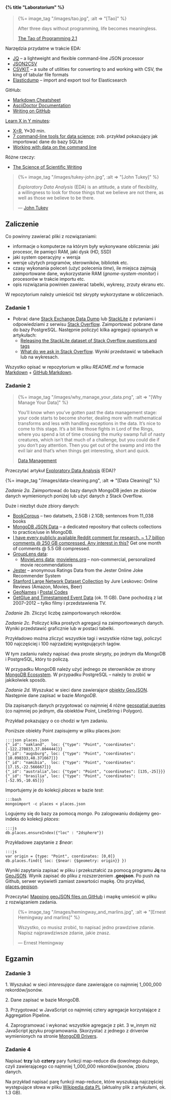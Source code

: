 #### {% title "Laboratorium" %}

<blockquote>
 {%= image_tag "/images/tao.jpg", :alt => "[Tao]" %}
 <p>
   After three days without programming, life becomes meaningless.
 </p>
 <p class="author"><a href="http://www.canonical.org/~kragen/tao-of-programming.html">The Tao of Programming 2.1</a></p>
</blockquote>

Narzędzia przydatne w trakcie EDA:

* [JQ](http://stedolan.github.io/jq/) –
  a lightweight and flexible command-line JSON processor
* [JSON2CSV](https://github.com/jehiah/json2csv)
* [CSVKIT](http://csvkit.readthedocs.org/en/latest/) –
  a suite of utilities for converting to and working with CSV,
  the king of tabular file formats
* [Elasticdump](https://github.com/taskrabbit/elasticsearch-dump) –
  import and export tool for Elasticsearch

GitHub:

* [Markdown Cheatsheet](https://github.com/adam-p/markdown-here/wiki/Markdown-Cheatsheet)
* [AsciiDoctor Documentation](http://asciidoctor.org/docs)
* [Writing on GitHub](https://help.github.com/articles/writing-on-github/)

[Learn X in Y minutes](http://learnxinyminutes.com/):

* [X=R](http://learnxinyminutes.com/docs/r/), Y≈30 min.
* [7 command-line tools for data science](http://jeroenjanssens.com/2013/09/19/seven-command-line-tools-for-data-science.html);
  zob. przykład pokazujący jak importować dane do bazy SQLite
* [Working with data on the command line](http://www.datamazing.co.uk/2014/01/25/working-with-data-on-the-command-line)

Różne rzeczy:

* [The Science of Scientific Writing](http://www.americanscientist.org/issues/id.877,y.0,no.,content.true,page.1,css.print/issue.aspx)

<blockquote>
 {%= image_tag "/images/tukey-john.jpg", :alt => "[John Tukey]" %}
 <p>
  <i>Exploratory Data Analysis</i> (EDA) is an attitude, a state of flexibility,
  a willingness to look for those things that we believe are not there,
  as well as those we believe to be there.
 </p>
 <p class="author">— <a href="http://en.wikipedia.org/wiki/John_Tukey">John Tukey</a></p>
</blockquote>

## Zaliczenie

Co powinny zawierać pliki z rozwiązaniami:

* informacje o komputerze na którym były wykonywane obliczenia: jaki procesor,
 ile pamięci RAM, jaki dysk (HD, SSD)
* jaki system operacyjny + wersja
* wersje użytych programów, sterowników, bibliotek etc.
* czasy wykonania poleceń (użyć polecenia _time_), ile miejsca
 zajmują zaimportowane dane, wykorzystanie RAM (_gnome-system-monitor_)
 i procesorów w trakcie importu etc.
* opis rozwiązania powinien zawierać tabelki, wykresy, zrzuty ekranu etc.

W repozytorium należy umieścić też skrypty wykorzystane w obliczeniach.


### Zadanie 1

* Pobrać dane [Stack Exchange Data Dump](https://archive.org/details/stackexchange)
 lub [StackLite](https://github.com/dgrtwo/StackLite)
 z pytaniami i odpowiedziami z serwisu
 [Stack Overflow](http://stackoverflow.com).
 Zaimportować pobrane dane do bazy PostgreSQL.
 Następnie policzyć kilka agregacji opisanych w artykułach:
  - [Releasing the StackLite dataset of Stack Overflow questions and tags](http://varianceexplained.org/r/stack-lite/)
  - [What do we ask in Stack Overflow](http://jkunst.com/r/what-do-we-ask-in-stackoverflow/).
  Wyniki przedstawić w tabelkach lub na wykresach.

Wszystko opisać w repozytorium w pliku _README.md_ w formacie [Markdown](https://daringfireball.net/projects/markdown/syntax) + [GitHub Markdown](https://guides.github.com/features/mastering-markdown/).


### Zadanie 2

<blockquote>
 {%= image_tag "/images/why_manage_your_data.png", :alt => "[Why Manage Your Data]" %}
 <p>
  You’ll know when you’ve gotten past the data management stage: your
 code starts to become shorter, dealing more with mathematical
 transforms and less with handling exceptions in the data. It’s nice
 to come to this stage. It’s a bit like those fights in Lord of the
 Rings, where you spend a lot of time crossing the murky swamp full of
 nasty creatures, which isn’t that much of a challenge, but you could
 die if you don’t pay attention. Then you get out of the swamp and
 into the evil lair and that’s when things get interesting, short and
 quick.
 </p>
 <p class="author"><a href="http://kaushikghose.wordpress.com/2013/09/26/data-management/">Data Management</a></p>
</blockquote>

Przeczytać artykuł [Exploratory Data Analysis](http://en.wikipedia.org/wiki/Exploratory_Data_Analysis) (EDA)?

{%= image_tag "/images/data-cleaning.png", :alt => "[Data Cleaning]" %}

<!--
Data sharing:

* [How to share data with a statistician](https://github.com/jtleek/datasharing)

Na [Kaggle](https://www.kaggle.com/) znajdziemy dużo interesujących danych.
W sierpniu 2013 Facebook ogłosił konkurs
[Identify keywords and tags from millions of text questions](https://www.kaggle.com/c/facebook-recruiting-iii-keyword-extraction).
Skorzystamy z danych udostępnionych na ten konkurs przez
[Stack Exchange](http://stackexchange.com/):

* [Train.zip](https://www.kaggle.com/c/facebook-recruiting-iii-keyword-extraction/download/Train.zip) – 2.19 GB

Archiwum *Train.zip* zawiera plik *Train.csv* (6.8 GB).
Każdy rekord zawiera cztery pola `"Id","Title","Body","Tags"`:

* `Id` – Unique identifier for each question
* `Title` – The question's title
* `Body` – The body of the question
* `Tags` – The tags associated with the question (all lowercase, should not contain tabs '\t' or ampersands '&')

Przykładowy rekord CSV z pliku *Train.csv*:

    :::csv
    "2","How can I prevent firefox from closing when I press ctrl-w",
    "<p>In my favorite editor […]</p>

    <p>Rene</p>
    ","firefox"

Do testowania swoich rozwiązań można skorzystać ze 101 JSON–ów
[fb101.json](https://github.com/nosql/aggregations-3/blob/master/data/wbzyl/fb101.json).
Wybrałem je losowo po zapisaniu rekordów z *Train.csv* w bazie MongoDB.

   ☀☀☀

* Przykład EDA – konkurs
  [Kaggle bulldozers: Basic cleaning](http://danielfrg.github.io/blog/2013/03/07/kaggle-bulldozers-basic-cleaning/),<br>
  [nagroda dla najlepszego rozwiązania $10,000](http://www.kaggle.com/c/bluebook-for-bulldozers/data)
* Interesujące dane –
  [Detecting Insults in Social Commentary](http://www.kaggle.com/c/detecting-insults-in-social-commentary/),<br>
  [3948 rekordów](http://www.kaggle.com/c/detecting-insults-in-social-commentary/data);
  zob. też Andreas Mueller [Machine Learning with scikit-learn](http://amueller.github.io/sklearn_tutorial/)


2013-09-27T13:04:45.582+0200 check 9 6034196
2013-09-27T13:04:45.689+0200

no. of rows: 6,034,195
min. value for Id: 1
max. value for Id: 6,034,195
no. of unique tags: 42,048
no. of occurrences of tags: 17,409,994
max. no. of tags/question: 5
avg. no. of tags/question: 2.89

% of questions with specified no. of tags:

1 : 13.76
2 : 26.65
3 : 28.65
4 : 19.1

PostgreSQL:

create table RAW_TRAIN(ID BIGINT PRIMARY KEY, TITLE TEXT, BODY TEXT, TAGS TEXT);
copy RAW_TEST from '/home/wbzyl/NN/Facebook-Kaggle/train.csv' csv header;

Do czyszczenia danych, jeśli okaże się to konieczne,
można użyć jednego z tych narzędzi:
[Google Refine](http://code.google.com/p/google-refine/) lub
[Data Wrangler](http://vis.stanford.edu/wrangler/).

Szczególnie polecam obejrzenie tych trzech krótkich filmów:
[Intro 1](http://www.youtube.com/watch?v=B70J_H_zAWM),
[Intro 2](http://www.youtube.com/watch?v=cO8NVCs_Ba0),
[Intro 3](https://www.youtube.com/watch?v=5tsyz3ibYzk).

Również rozwiązania tego zadania należy przygotować jako
[pull request](https://help.github.com/articles/using-pull-requests)
repozytorium [aggregations-3](https://github.com/nosql/aggregations-3).<br>

Na wyższą ocenę należy zoptymizować agregacje.
Na przykład tak jak to opisano w artykule Paula Done’a,
[How to speed up MongoDB Aggregation using Parallelisation](http://pauldone.blogspot.com/2014/03/mongoparallelaggregation.html).

-->

*Zadanie 2a.* Zaimportować do bazy danych MongoDB
jeden ze zbiorów danych wymienionych poniżej lub użyć
danych z Stack Overflow.

Duże i niezbyt duże zbiory danych:

* [BookCorpus](http://www.cs.toronto.edu/~mbweb) – two datatsets, 2.5GB i 2.1GB;
  sentences from 11_038 books
* [MongoDB JSON Data](https://github.com/ozlerhakan/mongodb-json-files) –
  a dedicated repository that collects collections to practice/use in MongoDB.
* [I have every publicly available Reddit comment for research. ~ 1.7 billion
  comments @ 250 GB compressed. Any interest in this?](https://www.reddit.com/r/datasets/comments/3bxlg7/i_have_every_publicly_available_reddit_comment)
  Get one month of comments @ 5.5 GB compressed.
* [GroupLens data](http://grouplens.org/datasets):
  - [MovieLens data](http://grouplens.org/datasets/movielens);
  [movielens.org](https://movielens.org) – non-commercial, personalized movie recommendations
* [Jester](http://www.ieor.berkeley.edu/~goldberg/jester-data/) –
  anonymous Ratings Data from the Jester Online Joke Recommender System
* [Stanford Large Network Dataset Collection](https://snap.stanford.edu/data/)
  by Jure Leskovec: Online Reviews (Amazon, Movies, Beer)
* [GeoNames](http://www.geonames.org/export/) i [Postal Codes](http://www.geonames.org/postal-codes/)
* [GetGlue and Timestamped Event Data](http://getglue-data.s3.amazonaws.com/getglue_sample.tar.gz)
  (ok. 11 GB). Dane pochodzą z lat 2007–2012 – tylko filmy i przedstawienia TV.


*Zadanie 2b.* Zliczyć liczbę zaimportowanych rekordów.

*Zadanie 2c.* Policzyć kilka prostych agregacji na zaimportowanych danych.
Wyniki przedstawić graficznie lub w postaci tabelki.

Przykładowo można zliczyć wszystkie tagi i wszystkie różne tagi, policzyć 100
najczęściej i 100 najrzadziej występujących tagów.

W tym zadaniu należy napisać dwa proste skrypty,
po jednym dla MongoDB i PostgreSQL, który to policzą.

W przypadku MongoDB należy użyć jednego ze sterowników
ze strony [MongoDB Ecosystem](http://docs.mongodb.org/ecosystem/).
W przypadku PostgreSQL – należy to zrobić w jakikolwiek sposób.


*Zadanie 2d.* Wyszukać w sieci dane zawierające
[obiekty GeoJSON](http://geojson.org/geojson-spec.html#examples).
Następnie dane zapisać w bazie *MongoDB*.

Dla zapisanych danych przygotować co najmniej 4 różne
[geospatial queries](http://docs.mongodb.org/manual/reference/operator/query-geospatial/)
(co najmniej po jednym, dla obiektów Point, LineString i Polygon).

Przykład pokazujący o co chodzi w tym zadaniu.

Poniższe obiekty Point zapisujemy w pliku places.json:

    :::json places.json
    {"_id": "oakland",  loc: {"type": "Point", "coordinates": [-122.270833,37.804444]}}
    {"_id": "augsburg", loc: {"type": "Point", "coordinates": [10.898333,48.371667]}}
    {"_id": "namibia",  loc: {"type": "Point", "coordinates": [17.15,-22.566667]}}
    {"_id": "australia",loc: {"type": "Point", "coordinates": [135,-25]}}}
    {"_id": "brasilia", loc: {"type": "Point", "coordinates": [-52.95,-10.65]}}

Importujemy je do kolekcji *places* w bazie *test*:

    :::bash
    mongoimport -c places < places.json

Logujemy się do bazy za pomocą *mongo*. Po zalogowaniu
dodajemy geo-indeks do kolekcji *places*:

    :::js
    db.places.ensureIndex({"loc" : "2dsphere"})

Przykładowe zapytanie z *$near*:

    :::js
    var origin = {type: "Point", coordinates: [0,0]}
    db.places.find({ loc: {$near: {$geometry: origin}} })

Wyniki zapytania zapisać w pliku i przekształcić
za pomocą programu **Jq** na [GeoJSON](http://geojson.org/geojson-spec.html).
Wynik zapisać do pliku z rozszerzeniem **.geojson**.
Po push na Github, serwer wyświetli zamiast zawartości mapkę. Oto przykład,
[places.geojson](https://github.com/nosql/aggregations-3/blob/master/data/wbzyl/places.geojson).

Przeczytać [Mapping geoJSON files on GitHub](https://help.github.com/articles/mapping-geojson-files-on-github/)
i mapkę umieścić w pliku z rozwiązaniem zadania.


<blockquote>
 {%= image_tag "/images/hemingway_and_marlins.jpg", :alt => "[Ernest Hemingway and marlins]" %}
 <p>
  Wszystko, co musisz zrobić, to napisać jedno prawdziwe zdanie.
  Napisz najprawdziwsze zdanie, jakie znasz.
 </p>
 <p class="author">— Ernest Hemingway</p>
</blockquote>

## Egzamin


### Zadanie 3

1\. Wyszukać w sieci *interesujące* dane zawierające co najmniej 1_000_000 rekordów/jsonów.

2\. Dane zapisać w bazie MongoDB.

3\. Przygotować w JavaScript co najmniej cztery agregacje korzystające
 z Aggregation Pipeline.

4\. Zaprogramować i wykonać wszystkie agregacje z pkt. 3 w_innym
 niż JavaScript języku programowania. Skorzystać z jednego z driverów
 wymienionych na stronie [MongoDB Drivers](http://docs.mongodb.org/ecosystem/drivers/).


### Zadanie 4

Napisać **trzy** lub **cztery** pary funkcji map-reduce dla dowolnego dużego,
czyli zawierającego co najmniej 1_000_000 rekordów/jsonów, zbioru danych.

Na przykład napisać parę funkcji map-reduce, które wyszukają najczęściej
występujące słowa w pliku [Wikipedia data
PL](http://dumps.wikimedia.org/plwiki/) (aktualny plik z artykułami, ok. 1.3
GB).
